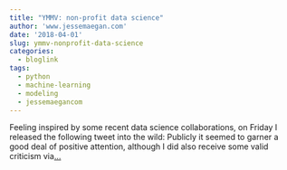 ```yaml
---
title: "YMMV: non-profit data science"
author: 'www.jessemaegan.com'
date: '2018-04-01'
slug: ymmv-nonprofit-data-science
categories:
  - bloglink
tags:
  - python
  - machine-learning
  - modeling
  - jessemaegancom
---
```


Feeling inspired by some recent data science collaborations, on Friday I released the following tweet into the wild: Publicly it seemed to garner a good deal of positive attention, although I did also receive some valid criticism via[... <i class="fas fa-external-link-alt"></i>](https://www.jessemaegan.com/post/ymmv-non-profit-data-science/)

